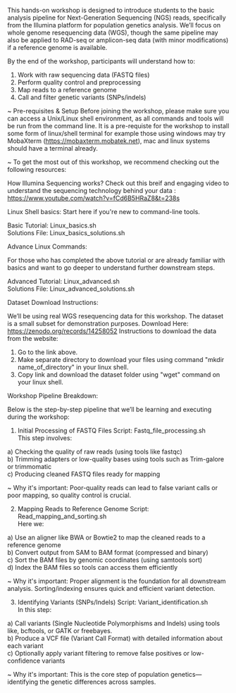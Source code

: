 This hands-on workshop is designed to introduce students to the basic analysis pipeline for Next-Generation Sequencing (NGS) reads, specifically from the Illumina platform for population genetics analysis.
We’ll focus on whole genome resequencing data (WGS), though the same pipeline may also be applied to RAD-seq or amplicon-seq data (with minor modifications) if a reference genome is available.

By the end of the workshop, participants will understand how to:

1. Work with raw sequencing data (FASTQ files)
2. Perform quality control and preprocessing
3. Map reads to a reference genome
4. Call and filter genetic variants (SNPs/indels)

~ Pre-requisites & Setup
Before joining the workshop, please make sure you can access a Unix/Linux shell environment, as all commands and tools will be run from the command line.
It is a pre-requiste for the workshop to install some form of linux/shell terminal for example those using windows may try MobaXterm (https://mobaxterm.mobatek.net), mac and linux systems should have a terminal already.

~ To get the most out of this workshop, we recommend checking out the following resources: 

How Illumina Sequencing works?
Check out this breif and engaging video to understand the sequencing technology behind your data : https://www.youtube.com/watch?v=fCd6B5HRaZ8&t=238s

Linux Shell basics: 
Start here if you're new to command-line tools. 

Basic Tutorial: Linux_basics.sh \
Solutions File: Linux_basics_solutions.sh

Advance Linux Commands: 

For those who has completed the above tutorial or are already familiar with basics and want to go deeper to understand further downstream steps.  

Advanced Tutorial: Linux_advanced.sh \
Solutions File: Linux_advanced_solutions.sh

Dataset Download Instructions: 

We’ll be using real WGS resequencing data for this workshop. The dataset is a small subset for demonstration purposes. 
Download Here: https://zenodo.org/records/14258052 
Instructions to download the data from the website: 
1. Go to the link above. 
2. Make separate directory to download your files using command "mkdir name_of_directory" in your linux shell. 
3. Copy link and download the dataset folder using "wget" command on your linux shell. 

Workshop Pipeline Breakdown: 

Below is the step-by-step pipeline that we’ll be learning and executing during the workshop: 

1. Initial Processing of FASTQ Files 
Script: Fastq_file_processing.sh \
This step involves:

a) Checking the quality of raw reads (using tools like fastqc) \
b) Trimming adapters or low-quality bases using tools such as Trim-galore or trimmomatic \
c) Producing cleaned FASTQ files ready for mapping 

~ Why it's important: Poor-quality reads can lead to false variant calls or poor mapping, so quality control is crucial. 


2. Mapping Reads to Reference Genome 
Script: Read_mapping_and_sorting.sh \
Here we: 

a) Use an aligner like BWA or Bowtie2 to map the cleaned reads to a reference genome \
b) Convert output from SAM to BAM format (compressed and binary) \
c) Sort the BAM files by genomic coordinates (using samtools sort) \
d) Index the BAM files so tools can access them efficiently

~ Why it's important: Proper alignment is the foundation for all downstream analysis. Sorting/indexing ensures quick and efficient variant detection. 


3. Identifying Variants (SNPs/Indels) 
Script: Variant_identification.sh \
In this step: 

a) Call variants (Single Nucleotide Polymorphisms and Indels) using tools like, bcftools, or GATK or freebayes. \
b) Produce a VCF file (Variant Call Format) with detailed information about each variant \
c) Optionally apply variant filtering to remove false positives or low-confidence variants 

~ Why it's important: This is the core step of population genetics—identifying the genetic differences across samples. 
